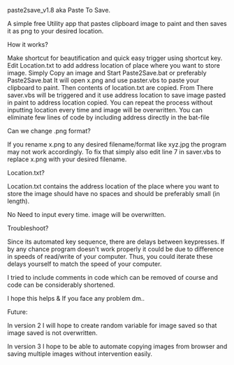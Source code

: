 paste2save_v1.8 aka Paste To Save.

A simple free Utility app that pastes clipboard image to paint 
and then saves it as png to your desired location.


How it works?

Make shortcut for beautification and quick easy trigger using shortcut key.
Edit Location.txt to add address location of place where you want to store image.
Simply Copy an image and Start Paste2Save.bat or preferably Paste2Save.bat 
It will open x.png and use paster.vbs to paste your clipboard to paint.
Then contents of location.txt are copied.
From There saver.vbs will be triggered and it use address location to save
image pasted in paint to address location copied.
You can repeat the process without inputting location every time
and image will be overwritten.
You can eliminate few lines of code by including address directly in the bat-file

Can we change .png format?

If you rename x.png to any desired filename/format like xyz.jpg
the program may not work accordingly.
To fix that simply also edit line 7 in saver.vbs
to replace x.png with your desired filename.

Location.txt?

Location.txt contains the address location 
of the place where you want to store the image
should have no spaces
and should be preferably small (in length).

No Need to input every time. image will be overwritten.

Troubleshoot?

Since its automated key sequence, 
there are delays between keypresses.
If by any chance program doesn't work properly 
it could be due to difference in speeds of read/write of your computer.
Thus, you could iterate these delays yourself to match the speed of your computer.

I tried to include comments in code which can be removed of course
and code can be considerably shortened.

I hope this helps & If you face any problem dm..

Future:

In version 2 I will hope to create random variable for image saved so that image saved is not overwritten.

In version 3 I hope to be able to automate copying images from browser and saving multiple images without intervention easily.
